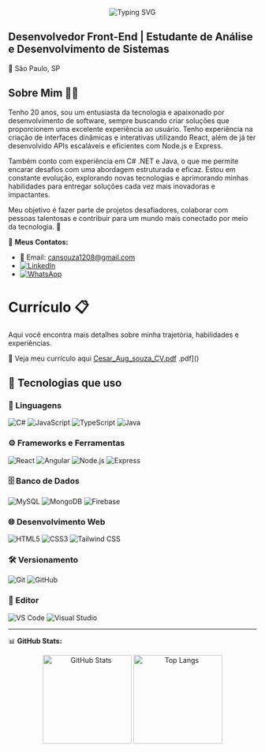 <p align="center">
  <img src="https://readme-typing-svg.herokuapp.com?font=Fira+Code&size=25&pause=1000&color=green&width=435&lines=Olá%2C+eu+sou+o+Cesar+Augusto+👋" alt="Typing SVG" />
</p>

Desenvolvedor Front-End | Estudante de Análise e Desenvolvimento de Sistemas
-
📍 São Paulo, SP 

## Sobre Mim 🧑‍💻
Tenho 20 anos, sou um entusiasta da tecnologia e apaixonado por desenvolvimento de software, sempre buscando criar soluções que proporcionem uma excelente experiência ao usuário. Tenho experiência na criação de interfaces dinâmicas e interativas utilizando React, além de já ter desenvolvido APIs escaláveis e eficientes com Node.js e Express.

Também conto com experiência em C# .NET e Java, o que me permite encarar desafios com uma abordagem estruturada e eficaz. Estou em constante evolução, explorando novas tecnologias e aprimorando minhas habilidades para entregar soluções cada vez mais inovadoras e impactantes.

Meu objetivo é fazer parte de projetos desafiadores, colaborar com pessoas talentosas e contribuir para um mundo mais conectado por meio da tecnologia. 🚀

🔗 **Meus Contatos:**  
- 📧 Email: [cansouza1208@gmail.com](mailto:cansouza1208@gmail.com)  
- [![LinkedIn](https://img.shields.io/badge/LinkedIn-0A66C2?style=for-the-badge&logo=linkedin&logoColor=white)](https://www.linkedin.com/in/cesar-augusto-a56093233/)
- [![WhatsApp](https://img.shields.io/badge/Fale%20comigo%20no%20WhatsApp-25D366?style=for-the-badge&logo=whatsapp&logoColor=white)](https://wa.me/5511959227297)

# Currículo 📋
Aqui você encontra mais detalhes sobre minha trajetória, habilidades e experiências.

📎 Veja meu currículo aqui [Cesar_Aug_souza_CV.pdf](https://github.com/user-attachments/files/20259338/Cesar_Aug_souza_CV.pdf)
.pdf]()

## 🚀 Tecnologias que uso

### 🧠 Linguagens  
![C#](https://img.shields.io/badge/-C%23-239120?logo=c-sharp&logoColor=white&style=for-the-badge)
![JavaScript](https://img.shields.io/badge/-JavaScript-F7DF1E?logo=javascript&logoColor=black&style=for-the-badge)
![TypeScript](https://img.shields.io/badge/-TypeScript-007ACC?logo=typescript&logoColor=white&style=for-the-badge)
![Java](https://img.shields.io/badge/-Java-007396?logo=java&logoColor=white&style=for-the-badge)

### ⚙️ Frameworks e Ferramentas  
![React](https://img.shields.io/badge/-React-61DAFB?logo=react&logoColor=white&style=for-the-badge)
![Angular](https://img.shields.io/badge/-Angular-DD0031?logo=angular&logoColor=white&style=for-the-badge)
![Node.js](https://img.shields.io/badge/-Node.js-339933?logo=node.js&logoColor=white&style=for-the-badge)
![Express](https://img.shields.io/badge/-Express-000000?logo=express&logoColor=white&style=for-the-badge)

### 🗄️ Banco de Dados  
![MySQL](https://img.shields.io/badge/-MySQL-4479A1?logo=mysql&logoColor=white&style=for-the-badge)
![MongoDB](https://img.shields.io/badge/-MongoDB-47A248?logo=mongodb&logoColor=white&style=for-the-badge)
![Firebase](https://img.shields.io/badge/-Firebase-FFCA28?logo=firebase&logoColor=black&style=for-the-badge)

### 🌐 Desenvolvimento Web  
![HTML5](https://img.shields.io/badge/-HTML5-E34F26?logo=html5&logoColor=white&style=for-the-badge)
![CSS3](https://img.shields.io/badge/-CSS3-1572B6?logo=css3&logoColor=white&style=for-the-badge)
![Tailwind CSS](https://img.shields.io/badge/-Tailwind_CSS-38B2AC?logo=tailwind-css&logoColor=white&style=for-the-badge)

### 🛠️ Versionamento  
![Git](https://img.shields.io/badge/-Git-F05032?logo=git&logoColor=white&style=for-the-badge)
![GitHub](https://img.shields.io/badge/-GitHub-181717?logo=github&logoColor=white&style=for-the-badge)

### 🧩 Editor  
![VS Code](https://img.shields.io/badge/VS%20Code-007ACC?style=for-the-badge&logo=visual-studio-code&logoColor=white)
![Visual Studio](https://img.shields.io/badge/Visual%20Studio-5C2D91?style=for-the-badge&logo=visual-studio&logoColor=white)

---

📊 **GitHub Stats:**  
<div align="center">
  <img 
    alt="GitHub Stats" 
    height="180em"
    src="https://github-readme-stats.vercel.app/api?username=CesarAUG12&show_icons=true&theme=dark" 
  />
  <img 
    alt="Top Langs"
    height="180em"
    src="https://github-readme-stats.vercel.app/api/top-langs/?username=CesarAUG12&layout=compact&theme=dark" 
  />
</div>

